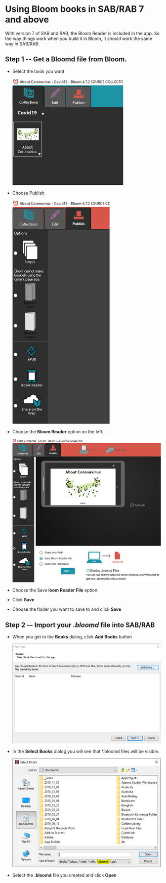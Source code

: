 # Using Bloom books in SAB/RAB 7 and above

With version 7 of SAB and RAB, the Bloom Reader is included in the app. So the way things work when you build it in Bloom, it should work the same way in SAB/RAB.

## Step 1 -- Get a Bloomd file from Bloom.

- Select the book you want

  ![Bloom-select-book.PNG](images/Bloom-select-book.PNG)
- Choose Publish

  ![Bloom-select-publish.PNG](images/Bloom-select-publish.PNG)
- Choose the **Bloom Reader** option on the left.

  ![Bloom-sav-reader-file.PNG](images/Bloom-sav-reader-file.PNG)
- Choose the Save **loom Reader File** option
- Click **Save**
- Choose the folder you want to save to and click **Save**

## Step 2 -- Import your *.bloomd* file into SAB/RAB

- When you get to the **Books** dialog, click **Add Books** button

  ![AB-choose-book.PNG](images/AB-choose-book.PNG)
- In the **Select Books** dialog you will see that *.bloomd files will be visible.

  ![AB-select-books.PNG](images/AB-select-books.PNG)
- Select the **.bloomd** file you created and click **Open**
